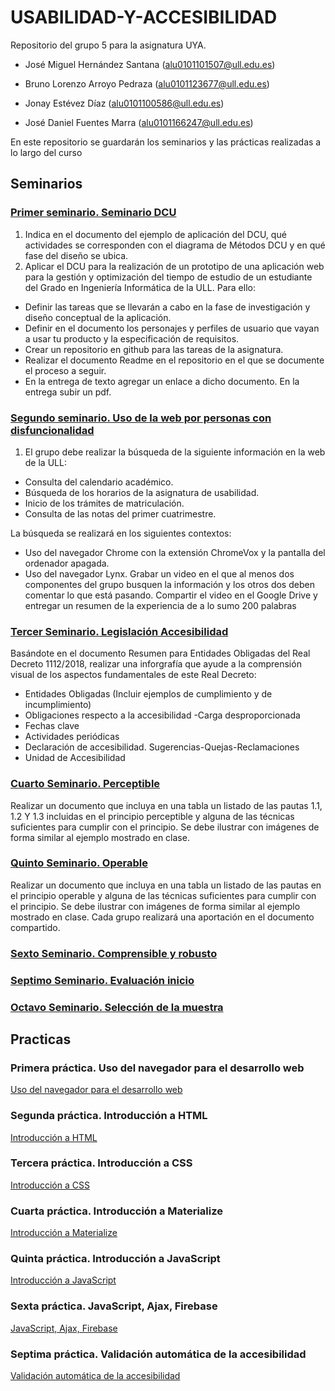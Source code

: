 # USABILIDAD-Y-ACCESIBILIDAD
Repositorio del grupo 5 para la asignatura UYA.

* José Miguel Hernández Santana (alu0101101507@ull.edu.es)

* Bruno Lorenzo Arroyo Pedraza (alu0101123677@ull.edu.es)

* Jonay Estévez Díaz (alu0101100586@ull.edu.es)

* José Daniel Fuentes Marra (alu0101166247@ull.edu.es)

En este repositorio se guardarán los seminarios y las prácticas realizadas a lo largo del curso

## Seminarios

### [Primer seminario. Seminario DCU](Ejercicios/1.Seminario_DCU)

1. Indica en el documento del ejemplo de aplicación del DCU, qué actividades se corresponden con el diagrama de Métodos DCU y en qué fase del diseño se ubica.
2. Aplicar el DCU para la realización de un prototipo de una aplicación web para la gestión y optimización del tiempo de estudio de un estudiante del Grado en Ingeniería Informática de la ULL. Para ello:
* Definir las tareas que se llevarán a cabo en la fase de investigación y diseño conceptual de la aplicación.
* Definir en el documento los personajes y perfiles de usuario que vayan a usar tu producto y la especificación de requisitos.
* Crear un repositorio en github para las tareas de la asignatura.
* Realizar el documento Readme en el repositorio en el que se documente el proceso a seguir. 
* En la entrega de texto agregar un enlace a dicho documento. En la entrega subir un pdf.

### [Segundo seminario. Uso de la web por personas con disfuncionalidad](Ejercicios/2.Uso_de_la_web_por_personas_con_disfuncionalidad)

1. El grupo debe realizar la búsqueda de la siguiente información en la web de la ULL:

* Consulta del calendario académico.
* Búsqueda de los horarios de la asignatura de usabilidad.
* Inicio de los trámites de matriculación.
* Consulta de las notas del primer cuatrimestre.

La búsqueda se realizará en los siguientes contextos:

* Uso del navegador Chrome con la extensión ChromeVox y la pantalla del ordenador apagada.
* Uso del navegador Lynx.
Grabar un video en el que al menos dos componentes del grupo busquen la información y los otros dos deben comentar lo que está pasando. Compartir el video en el Google Drive y entregar un resumen de la experiencia de a lo sumo 200 palabras 

### [Tercer Seminario. Legislación Accesibilidad](Ejercicios/3.Legislacion_y_accesibilidad)

Basándote en el documento Resumen para Entidades Obligadas del Real Decreto 1112/2018, realizar una inforgrafía que ayude a la comprensión visual de los aspectos fundamentales de este Real Decreto:

* Entidades Obligadas (Incluir ejemplos de cumplimiento y de incumplimiento)
* Obligaciones respecto a la accesibilidad -Carga desproporcionada 
* Fechas clave
* Actividades periódicas
* Declaración de accesibilidad. Sugerencias-Quejas-Reclamaciones
* Unidad de Accesibilidad


### [Cuarto Seminario. Perceptible](Ejercicios/4.Perceptible)

Realizar un documento que incluya en una tabla un listado de las pautas 1.1, 1.2 Y 1.3 incluidas en el principio perceptible y alguna de las técnicas suficientes para cumplir con el principio.  Se debe ilustrar con imágenes de forma similar al ejemplo mostrado en clase.


### [Quinto Seminario. Operable](Ejercicios/5.Operable)

Realizar un documento que incluya en una tabla un listado de las pautas en el principio operable y alguna de las técnicas suficientes para cumplir con el principio.  Se debe ilustrar con imágenes de forma similar al ejemplo mostrado en clase. Cada grupo realizará una aportación en el documento compartido.

### [Sexto Seminario. Comprensible y robusto](Ejercicios/6.Comprensible_y_robusto)


### [Septimo Seminario. Evaluación inicio](Ejercicios/7.Evaluacion_inicio)


### [Octavo Seminario. Selección de la muestra](Ejercicios/8.Seleccion_de_la_muestra)


## Practicas

### Primera práctica. Uso del navegador para el desarrollo web

[Uso del navegador para el desarrollo web](Practicas/1.Uso_del_navegador_para_el_desarrollo_web)

### Segunda práctica. Introducción a HTML

[Introducción a HTML](Practicas/2.Introduccion_a_HTML)

### Tercera práctica. Introducción a CSS

[Introducción a CSS](Practicas/3.Introduccion_a_CSS)

### Cuarta práctica. Introducción a Materialize

[Introducción a Materialize](Practicas/4.Materialize)

### Quinta práctica. Introducción a JavaScript

[Introducción a JavaScript](Practicas/5.Introduccion_a%20_JavaScript)

### Sexta práctica. JavaScript, Ajax, Firebase

[JavaScript, Ajax, Firebase](Practicas/6.JavaScript%2C%20Ajax%2C%20Firebase)

### Septima práctica. Validación automática de la accesibilidad

[Validación automática de la accesibilidad](Practicas/7.Validacion_automatica_de_la_accesibilidad)




